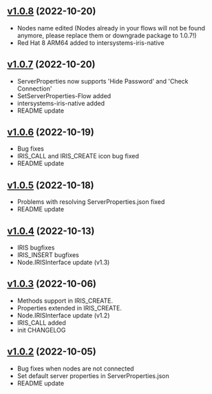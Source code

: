 [v1.0.8](https://www.npmjs.com/package/node-red-contrib-iris/v/1.0.8)  (2022-10-20)
--------------------------------------------------
- Nodes name edited (Nodes already in your flows will not be found anymore, please replace them or downgrade package to 1.0.7!)
- Red Hat 8 ARM64 added to intersystems-iris-native

[v1.0.7](https://www.npmjs.com/package/node-red-contrib-iris/v/1.0.7)  (2022-10-20)
--------------------------------------------------
- ServerProperties now supports 'Hide Password' and 'Check Connection'
- SetServerProperties-Flow added
- intersystems-iris-native added
- README update

[v1.0.6](https://www.npmjs.com/package/node-red-contrib-iris/v/1.0.6)  (2022-10-19)
--------------------------------------------------
- Bug fixes
- IRIS_CALL and IRIS_CREATE icon bug fixed
- README update

[v1.0.5](https://www.npmjs.com/package/node-red-contrib-iris/v/1.0.5)  (2022-10-18)
--------------------------------------------------
- Problems with resolving ServerProperties.json fixed
- README update

[v1.0.4](https://www.npmjs.com/package/node-red-contrib-iris/v/1.0.4)  (2022-10-13)
--------------------------------------------------
- IRIS bugfixes
- IRIS_INSERT bugfixes
- Node.IRISInterface update (v1.3)

[v1.0.3](https://www.npmjs.com/package/node-red-contrib-iris/v/1.0.3)  (2022-10-06)
--------------------------------------------------
- Methods support in IRIS_CREATE.
- Properties extended in IRIS_CREATE.
- Node.IRISInterface update (v1.2)
- IRIS_CALL added
- init CHANGELOG

[v1.0.2](https://www.npmjs.com/package/node-red-contrib-iris/v/1.0.2) (2022-10-05)
--------------------------------------------------
- Bug fixes when nodes are not connected
- Set default server properties in ServerProperties.json
- README update